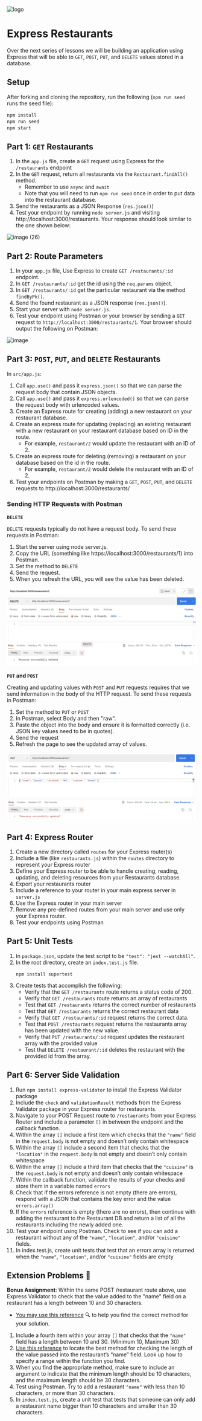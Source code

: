 ![logo](https://user-images.githubusercontent.com/44912347/202296600-c5f247d6-9616-49db-88f0-38433429d781.jpg)

# Express Restaurants
Over the next series of lessons we will be building an application using Express that will be able to `GET`, `POST`, `PUT`, and `DELETE` values stored in a database. 

## Setup
After forking and cloning the repository, run the following (`npm run seed` runs the seed file):

```bash
npm install
npm run seed
npm start
```

## Part 1: `GET` Restaurants
1. In the `app.js` file, create a `GET` request using Express for the `/restaurants` endpoint
2. In the `GET` request, return all restaurants via the `Restaurant.findAll()` method. 
    - Remember to use `async` and `await`
    - Note that you will need to run `npm run seed` once in order to put data into the restaurant database.
3. Send the restaurants as a JSON Response (`res.json()`)
4. Test your endpoint by running `node server.js` and visiting http://localhost:3000/restaurants. Your response should look similar to the one shown below:

![image (26)](https://user-images.githubusercontent.com/44912347/202527699-972e58f4-f0ec-4dda-a3ee-e9def56cf88a.png)

## Part 2: Route Parameters
1. In your `app.js` file, Use Express to create `GET /restaurants/:id` endpoint.
2. In `GET /restaurants/:id` get the id using the `req.params` object.
3. In `GET /restaurants/:id` get the particular restaurant via the method `findByPk()`.
4. Send the found restaurant as a JSON response (`res.json()`).
5. Start your server with `node server.js`.
5. Test your endpoint using Postman or your browser by sending a `GET` request to `http://localhost:3000/restaurants/1`. Your browser should output the following on Postman:

![image](https://user-images.githubusercontent.com/44912347/202531981-59b58d9e-3a0d-473a-a2c3-c885d906a1d7.png)

## Part 3: `POST`, `PUT`, and `DELETE` Restaurants
In `src/app.js`:
1. Call `app.use()` and pass it `express.json()` so that we can parse the request body that contain JSON objects.
2. Call `app.use()` and pass it `express.urlencoded()` so that we can parse the request body with urlencoded values.
2. Create an Express route for creating (adding) a new restaurant on your restaurant database.
3. Create an express route for updating (replacing) an existing restaurant with a new restaurant on your restaurant database based on ID in the route. 
    - For example, `restaurant/2` would update the restaurant with an ID of 2.
4. Create an express route for deleting (removing) a restaurant on your database based on the id in the route.
    - For example, `restaurant/2` would delete the restaurant with an ID of 2.
5. Test  your endpoints on Postman by making a `GET`, `POST`, `PUT`, and `DELETE` requests to http://localhost:3000/restaurants/

### Sending HTTP Requests with Postman

**`DELETE`**

`DELETE` requests typically do not have a request body. To send these requests in Postman:

1. Start the server using node server.js. 
2. Copy the URL (something like https://localhost:3000/restaurants/1) into Postman. 
3. Set the method to `DELETE`
4. Send the request. 
5. When you refresh the URL, you will see the value has been deleted.

![Delete in Postman](./assets/Delete.png)

**`PUT` and `POST`**

Creating and updating values with `POST` and `PUT` requests requires that we send information in the body of the HTTP request. To send these requests in Postman:

1. Set the method to `PUT` or `POST`
2. In Postman, select Body and then "raw". 
3. Paste the object into the body and ensure it is formatted correctly (i.e. JSON key values need to be in quotes).
4. Send the request
5. Refresh the page to see the updated array of values.

![Put in Postman](./assets/PutPost.png)

## Part 4: Express Router
1. Create a new directory called `routes` for your Express router(s)
2. Include a file (like `restaurants.js`) within the `routes` directory to represent your Express router
3. Define your Express router to be able to handle creating, reading, updating, and deleting resources from your Restaurants database.
4. Export your restaurants router
5. Include a reference to your router in your main express server in `server.js`
6. Use the Express router in your main server
7. Remove any pre-defined routes from your main server and use only your Express router.
8. Test your endpoints using Postman

## Part 5: Unit Tests
1. In `package.json`, update the test script to be `"test": "jest --watchAll"`.
2. In the root directory, create an `index.test.js` file.
    ```shell
    npm install supertest
    ```
3. Create tests that accomplish the following:
    - Verify that the `GET /restaurants` route returns a status code of 200.
    - Verify that `GET /restaurants` route returns an array of restaurants
    - Test that `GET /restaurants` returns the correct number of restaurants
    - Test that `GET /restaurants` returns the correct restaurant data
    - Verify that `GET /restaurants/:id` request returns the correct data.
    - Test that `POST /restaurants` request returns the restaurants array has been updated with the new value.
    - Verify that `PUT /restaurants/:id` request updates the restaurant array with the provided value
    - Test that `DELETE /restaurant/:id` deletes the restaurant with the provided id from the array.

## Part 6: Server Side Validation
1. Run `npm install express-validator` to install the Express Validator package
2. Include the `check` and `validationResult` methods from the Express Validator package in your Express router for restaurants.
3. Navigate to your POST Request route to `/restaurants` from your Express Router and include a parameter `[]` in between the endpoint and the callback function. 
4. Within the array `[]` include a first item which checks that the `"name"` field in the `request.body` is not empty and doesn’t only contain whitespace
5. Within the array `[]` include a second item that checks that the `"location"` in the `request.body` is not empty and doesn’t only contain whitespace
6. Within the array `[]` include a third item that checks that the `"cuisine"` is the `request.body` is not empty and doesn’t only contain whitespace
7. Within the callback function, validate the results of your checks and store them in a variable named `errors`
8. Check that if the errors reference is not empty (there are errors), respond with a JSON that contains the key error and the value `errors.array()`
9. If the `errors` reference is empty (there are no errors), then continue with adding the restaurant to the Restaurant DB and return a list of all the restaurants including the newly added one.
10. Test your endpoint using Postman. Check to see if you can add a restaurant without any of the `"name"`, `"location"`, and/or `"cuisine"` fields.
11. In index.test.js, create unit tests that test that an errors array is returned when the `"name"`, `"location"`, and/or `"cuisine"` fields are empty

## Extension Problems 🚀

**Bonus Assignment**: Within the same POST /restaurant route above, use Express Validator to check that the value added to the "name" field on a restaurant has a length between 10 and 30 characters.
- [You may use this reference](https://github.com/validatorjs/validator.js#validators) 🔍 to help you find the correct method for your solution.

1. Include a fourth item within your array `[]` that checks that the `"name"` field has a length between 10 and 30. (Minimum 10, Maximum 30)
2. [Use this reference](https://github.com/validatorjs/validator.js#validators) to locate the best method for checking the length of the value passed into the restaurant’s “name” field. Look up how to specify a range within the function you find.
3. When you find the appropriate method, make sure to include an argument to indicate that the minimum length should be 10 characters, and the maximum length should be 30 characters.
4. Test using Postman. Try to add a restaurant `"name"` with less than 10 characters, or more than 30 characters.
5. In `index.test.js`, create a unit test that tests that someone can only add a restaurant name bigger than 10 characters and smaller than 30 characters.